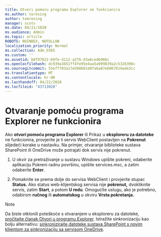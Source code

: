 ```yaml
---
title: Otvori pomoću programa Explorer ne funkcionira
ms.author: toresing
author: tomresing
manager: scotv
ms.date: 04/21/2020
ms.audience: Admin
ms.topic: article
ROBOTS: NOINDEX, NOFOLLOW
localization_priority: Normal
ms.collection: Adm_O365
ms.custom: ''
ms.assetid: b8f07022-69fe-4112-a2f6-d3a6cedb966c
ms.openlocfilehash: dc939a3451ff4fe95e4aa5a999839a2c532b398c
ms.sourcegitcommit: 55eff703a17e500681d8fa6a87eb067019ade3cc
ms.translationtype: MT
ms.contentlocale: hr-HR
ms.lasthandoff: 04/22/2020
ms.locfileid: "43713026"
---
```

# <a name="open-with-explorer-isnt-working"></a>Otvaranje pomoću programa Explorer ne funkcionira

Ako **otvori pomoću programa Explorer** ili Prikaz u **eksploreru za datoteke** ne funkcionira, provjerite je li servis WebClient postavljen na **Pokrenut** slijedeći korake u nastavku. Na primjer, otvaranje biblioteke sustava SharePoint ili OneDrive može potrajati dok servis nije pokrenut. 
  
1. U okvir za pretraživanje u sustavu Windows upišite pokreni, odaberite aplikaciju Pokreni radnu površinu, upišite services.msc, a zatim odaberite **Enter**.
    
2. Pomaknite se prema dolje do servisa WebClient i provjerite stupac **Status.** Ako status web-klijentskog servisa nije **pokrenut,** dvokliknite servis, zatim **Start**, a potom **U redu**. Omogućite uslugu, ako je potrebno, odabirom **ručnog** ili **automatskog** u okviru **Vrsta pokretanja.** 
    
> [!NOTE]
> Da biste otklonili poteškoće s otvaranjem u eksploreru za datoteke, [pročitajte članak Otvori u programu Explorer](https://go.microsoft.com/fwlink/?linkid=871665). Istražite sinkronizaciju kao bolju alternativu: [sinkronizirajte datoteke sustava SharePoint s novim klijentom za sinkronizaciju sa servisom OneDrive](https://go.microsoft.com/fwlink/?linkid=871666). 
  

